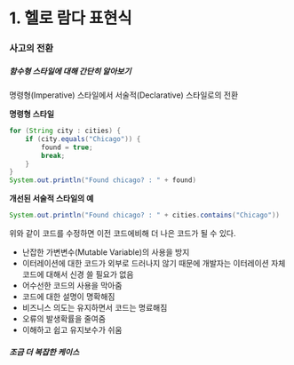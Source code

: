 # 1. 헬로 람다 표현식

### 사고의 전환

##### 함수형 스타일에 대해 간단히 알아보기

명령형\(Imperative\) 스타일에서 서술적\(Declarative\) 스타일로의 전환

**명령형 스타일**

```java
for (String city : cities) {
    if (city.equals("Chicago")) {
        found = true;
        break;
    }
}
System.out.println("Found chicago? : " + found)
```

**개선된 서술적 스타일의 예**

```java
System.out.println("Found chicago? : " + cities.contains("Chicago"))
```

위와 같이 코드를 수정하면 이전 코드에비해 더 나은 코드가 될 수 있다.

* 난잡한 가변변수\(Mutable Variable\)의 사용을 방지
* 이터레이션에 대한 코드가 외부로 드러나지 않기 때문에 개발자는 이터레이션 자체 코드에 대해서 신경 쓸 필요가 없음
* 어수선한 코드의 사용을 막아줌
* 코드에 대한 설명이 명확해짐
* 비즈니스 의도는 유지하면서 코드는 명료해짐
* 오류의 발생확률을 줄여줌
* 이해하고 쉽고 유지보수가 쉬움



##### 조금 더 복잡한 케이스











